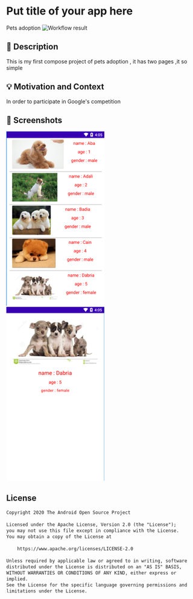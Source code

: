 # Put title of your app here

Pets adoption
![Workflow result](https://github.com/dreamwa/TheCompose/workflows/Check/badge.svg)



## :scroll: Description
<!--- Describe your app in one or two sentences -->
This is my first compose project of pets adoption , it has two pages ,it so simple

## :bulb: Motivation and Context
<!--- Optionally point readers to interesting parts of your submission. -->
<!--- What are you especially proud of? -->

In order to participate in Google's competition


## :camera_flash: Screenshots
<!-- You can add more screenshots here if you like -->
<img src="/results/screenshot_1.png" width="260">&emsp;<img src="/results/screenshot_2.png" width="260">

## License
```
Copyright 2020 The Android Open Source Project

Licensed under the Apache License, Version 2.0 (the "License");
you may not use this file except in compliance with the License.
You may obtain a copy of the License at

    https://www.apache.org/licenses/LICENSE-2.0

Unless required by applicable law or agreed to in writing, software
distributed under the License is distributed on an "AS IS" BASIS,
WITHOUT WARRANTIES OR CONDITIONS OF ANY KIND, either express or implied.
See the License for the specific language governing permissions and
limitations under the License.
```